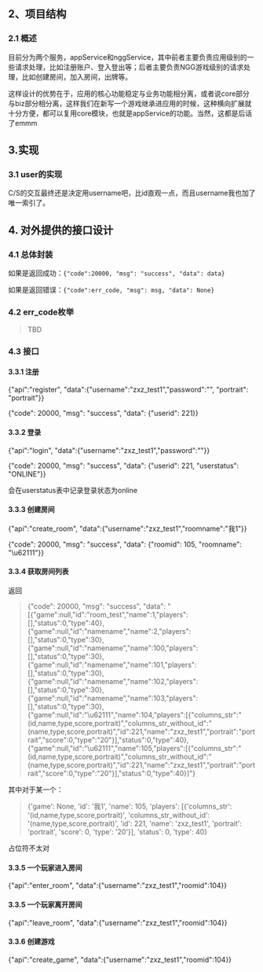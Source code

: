 ## 2、项目结构

### 2.1 概述

目前分为两个服务，appService和nggService，其中前者主要负责应用级别的一些请求处理，比如注册账户、登入登出等；后者主要负责NGG游戏级别的请求处理，比如创建房间，加入房间，出牌等。

这样设计的优势在于，应用的核心功能稳定与业务功能相分离，或者说core部分与biz部分相分离，这样我们在新写一个游戏继承进应用的时候，这种横向扩展就十分方便，都可以复用core模块，也就是appService的功能。当然，这都是后话了emmm


## 3.实现

### 3.1 user的实现

C/S的交互最终还是决定用username吧，比id直观一点，而且username我也加了唯一索引了。


## 4. 对外提供的接口设计

### 4.1 总体封装

如果是返回成功：`{"code":20000, "msg": "success", "data": data}`

如果是返回错误：`{"code":err_code, "msg": msg, "data": None}`

### 4.2 err_code枚举

> TBD


### 4.3 接口

#### 3.3.1 注册

{"api":"register", "data":{"username":"zxz_test1","password":"", "portrait": "portrait"}}

{"code": 20000, "msg": "success", "data": {"userid": 221}}

#### 3.3.2 登录

{"api":"login", "data":{"username":"zxz_test1","password":""}}

{"code": 20000, "msg": "success", "data": {"userid": 221, "userstatus": "ONLINE"}}

会在userstatus表中记录登录状态为online

#### 3.3.3 创建房间

{"api":"create_room", "data":{"username":"zxz_test1","roomname":"我1"}}

{"code": 20000, "msg": "success", "data": {"roomid": 105, "roomname": "\u62111"}}

#### 3.3.4 获取房间列表


返回

> {"code": 20000, "msg": "success", "data": "[{\"game\":null,\"id\":\"room_test\",\"name\":1,\"players\":[],\"status\":0,\"type\":40},{\"game\":null,\"id\":\"namename\",\"name\":2,\"players\":[],\"status\":0,\"type\":30},{\"game\":null,\"id\":\"namename\",\"name\":100,\"players\":[],\"status\":0,\"type\":30},{\"game\":null,\"id\":\"namename\",\"name\":101,\"players\":[],\"status\":0,\"type\":30},{\"game\":null,\"id\":\"namename\",\"name\":102,\"players\":[],\"status\":0,\"type\":30},{\"game\":null,\"id\":\"namename\",\"name\":103,\"players\":[],\"status\":0,\"type\":30},{\"game\":null,\"id\":\"\u62111\",\"name\":104,\"players\":[{\"columns_str\":\"(id,name,type,score,portrait)\",\"columns_str_without_id\":\"(name,type,score,portrait)\",\"id\":221,\"name\":\"zxz_test1\",\"portrait\":\"portrait\",\"score\":0,\"type\":\"20\"}],\"status\":0,\"type\":40},{\"game\":null,\"id\":\"\u62111\",\"name\":105,\"players\":[{\"columns_str\":\"(id,name,type,score,portrait)\",\"columns_str_without_id\":\"(name,type,score,portrait)\",\"id\":221,\"name\":\"zxz_test1\",\"portrait\":\"portrait\",\"score\":0,\"type\":\"20\"}],\"status\":0,\"type\":40}]"}

其中对于某一个：
> {'game': None, 'id': '我1', 'name': 105, 'players': [{'columns_str': '(id,name,type,score,portrait)', 'columns_str_without_id': '(name,type,score,portrait)', 'id': 221, 'name': 'zxz_test1', 'portrait': 'portrait', 'score': 0, 'type': '20'}], 'status': 0, 'type': 40}

占位符不太对

#### 3.3.5 一个玩家进入房间

{"api":"enter_room", "data":{"username":"zxz_test1","roomid":104}}

#### 3.3.5 一个玩家离开房间

{"api":"leave_room", "data":{"username":"zxz_test1","roomid":104}}

#### 3.3.6 创建游戏
{"api":"create_game", "data":{"username":"zxz_test1","roomid":104}}